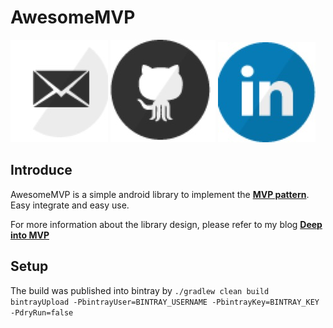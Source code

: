# AwesomeMVP

[![](/mail.jpg)](mailto:jpwang121@gmail.com)
[![](/github.jpg)](https://github.com/jp-wang)
[![](/linkin.jpg)](https://www.linkedin.com/in/wangjianpu)

## Introduce

AwesomeMVP is a simple android library to implement the [**MVP pattern**](https://jp-wang.github.io/mvp-01/). Easy integrate and easy use.

For more information about the library design, please refer to my blog [**Deep into MVP**](https://jp-wang.github.io/mvp-01/)
 
## Setup

The build was published into bintray by
`./gradlew clean build bintrayUpload -PbintrayUser=BINTRAY_USERNAME -PbintrayKey=BINTRAY_KEY -PdryRun=false`